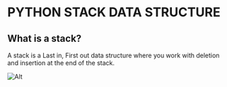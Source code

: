 # PYTHON STACK DATA STRUCTURE

## What is a stack?
 A stack is a Last in, First out data structure where you work with deletion and insertion at the end of the stack.

 ![Alt](https://cdn.programiz.com/sites/tutorial2program/files/stack.png)
